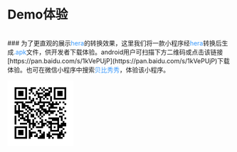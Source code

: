# Demo体验

<br />
### 为了更直观的展示<font color=#3898fc>hera</font>的转换效果，这里我们将一款小程序经<font color=#3898fc>hera</font>转换后生成<font color=#3898fc>.apk</font>文件，供开发者下载体验。android用户可扫描下方二维码或点击该链接[https://pan.baidu.com/s/1kVePUjP](https://pan.baidu.com/s/1kVePUjP)下载体验。也可在微信小程序中搜索<font color=#3898fc>贝比秀秀</font>，体验该小程序。

![](assets/baby_xiuxiu.png)